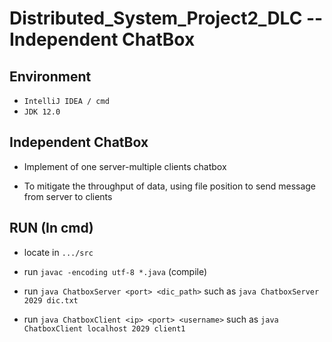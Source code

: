 # Distributed_System_Project2_DLC -- Independent ChatBox
 
## Environment 

- `IntelliJ IDEA / cmd`
- `JDK 12.0`

## Independent ChatBox

- Implement of one server-multiple clients chatbox

- To mitigate the throughput of data, using file position to send message from server to clients

## RUN (In cmd)

- locate in `.../src`

- run `javac -encoding utf-8 *.java` (compile)

- run `java ChatboxServer <port> <dic_path>` such as `java ChatboxServer 2029 dic.txt`

- run `java ChatboxClient <ip> <port> <username>` such as `java ChatboxClient localhost 2029 client1`